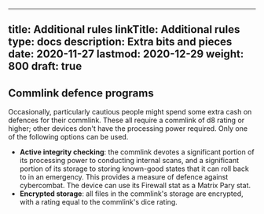 
---
title: Additional rules
linkTitle: Additional rules
type: docs
description: Extra bits and pieces
date: 2020-11-27
lastmod: 2020-12-29
weight: 800
draft: true
---

## Commlink defence programs

Occasionally, particularly cautious people might spend some extra cash on defences for their commlink. These all require a commlink of d8 rating or higher; other devices don't have the processing power required. Only one of the following options can be used.

* **Active integrity checking**: the commlink devotes a significant portion of its processing power to conducting internal scans, and a significant portion of its storage to storing known-good states that it can roll back to in an emergency. This provides a measure of defence against cybercombat. The device can use its Firewall stat as a Matrix Pary stat. 
* **Encrypted storage**: all files in the commlink's storage are encrypted, with a rating equal to the commlink's dice rating.